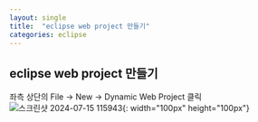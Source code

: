 ```yaml
---
layout: single
title:  "eclipse web project 만들기"
categories: eclipse
---
```


## eclipse web project 만들기

좌측 상단의 File -> New -> Dynamic Web Project 클릭
![스크린샷 2024-07-15 115943](https://github.com/user-attachments/assets/76f8731a-a4a2-4839-bac6-456f0e9c1cde){: width="100px" height="100px"}


